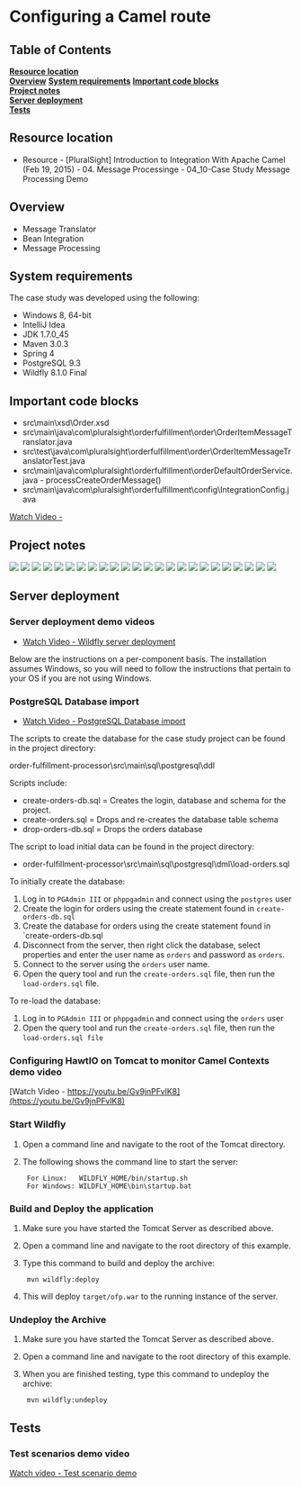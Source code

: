 # Configuring a Camel route

## Table of Contents
**[Resource location](#resource-location)**  
**[Overview](#overview)**
**[System requirements](#system-requirements)**
**[Important code blocks](#important-code-blocks)**  
**[Project notes](#project-notes)**  
**[Server deployment](#server-deployment)**  
**[Tests](#tests)**  

## Resource location
- Resource - [PluralSight] Introduction to Integration With Apache Camel (Feb 19, 2015) - 04. Message Processinge - 04_10-Case Study  Message Processing Demo

## Overview

- Message Translator
- Bean Integration
- Message Processing

## System requirements

The case study was developed using the following:

- Windows 8, 64-bit
- IntelliJ Idea
- JDK 1.7.0_45
- Maven 3.0.3
- Spring 4
- PostgreSQL 9.3
- Wildfly 8.1.0 Final

## Important code blocks

- src\main\xsd\Order.xsd
- src\main\java\com\pluralsight\orderfulfillment\order\OrderItemMessageTranslator.java
- src\test\java\com\pluralsight\orderfulfillment\order\OrderItemMessageTranslatorTest.java
- src\main\java\com\pluralsight\orderfulfillment\orderDefaultOrderService.java - processCreateOrderMessage()
- src\main\java\com\pluralsight\orderfulfillment\config\IntegrationConfig.java

[Watch Video - ]()
	
## Project notes

![](https://raw.githubusercontent.com/kdnc/apache-camel-reference-application/master/routing/message-processing-vt-p-itiwac-ch0410/etc/2-apache-camel-intro-integration-m2-slides-page-002.jpg)
![](https://raw.githubusercontent.com/kdnc/apache-camel-reference-application/master/routing/message-processing-vt-p-itiwac-ch0410/etc/2-apache-camel-intro-integration-m2-slides-page-003.jpg)
![](https://raw.githubusercontent.com/kdnc/apache-camel-reference-application/master/routing/message-processing-vt-p-itiwac-ch0410/etc/2-apache-camel-intro-integration-m2-slides-page-004.jpg)
![](https://raw.githubusercontent.com/kdnc/apache-camel-reference-application/master/routing/message-processing-vt-p-itiwac-ch0410/etc/2-apache-camel-intro-integration-m2-slides-page-005.jpg)
![](https://raw.githubusercontent.com/kdnc/apache-camel-reference-application/master/routing/message-processing-vt-p-itiwac-ch0410/etc/2-apache-camel-intro-integration-m2-slides-page-006.jpg)
![](https://raw.githubusercontent.com/kdnc/apache-camel-reference-application/master/routing/message-processing-vt-p-itiwac-ch0410/etc/4-apache-camel-intro-integration-m4-slides-page-001.jpg)
![](https://raw.githubusercontent.com/kdnc/apache-camel-reference-application/master/routing/message-processing-vt-p-itiwac-ch0410/etc/4-apache-camel-intro-integration-m4-slides-page-002.jpg)
![](https://raw.githubusercontent.com/kdnc/apache-camel-reference-application/master/routing/message-processing-vt-p-itiwac-ch0410/etc/4-apache-camel-intro-integration-m4-slides-page-003.jpg)
![](https://raw.githubusercontent.com/kdnc/apache-camel-reference-application/master/routing/message-processing-vt-p-itiwac-ch0410/etc/4-apache-camel-intro-integration-m4-slides-page-004.jpg)
![](https://raw.githubusercontent.com/kdnc/apache-camel-reference-application/master/routing/message-processing-vt-p-itiwac-ch0410/etc/4-apache-camel-intro-integration-m4-slides-page-005.jpg)
![](https://raw.githubusercontent.com/kdnc/apache-camel-reference-application/master/routing/message-processing-vt-p-itiwac-ch0410/etc/4-apache-camel-intro-integration-m4-slides-page-006.jpg)
![](https://raw.githubusercontent.com/kdnc/apache-camel-reference-application/master/routing/message-processing-vt-p-itiwac-ch0410/etc/4-apache-camel-intro-integration-m4-slides-page-007.jpg)
![](https://raw.githubusercontent.com/kdnc/apache-camel-reference-application/master/routing/message-processing-vt-p-itiwac-ch0410/etc/4-apache-camel-intro-integration-m4-slides-page-008.jpg)
![](https://raw.githubusercontent.com/kdnc/apache-camel-reference-application/master/routing/message-processing-vt-p-itiwac-ch0410/etc/4-apache-camel-intro-integration-m4-slides-page-009.jpg)
![](https://raw.githubusercontent.com/kdnc/apache-camel-reference-application/master/routing/message-processing-vt-p-itiwac-ch0410/etc/4-apache-camel-intro-integration-m4-slides-page-010.jpg)
![](https://raw.githubusercontent.com/kdnc/apache-camel-reference-application/master/routing/message-processing-vt-p-itiwac-ch0410/etc/4-apache-camel-intro-integration-m4-slides-page-011.jpg)
![](https://raw.githubusercontent.com/kdnc/apache-camel-reference-application/master/routing/message-processing-vt-p-itiwac-ch0410/etc/4-apache-camel-intro-integration-m4-slides-page-012.jpg)
![](https://raw.githubusercontent.com/kdnc/apache-camel-reference-application/master/routing/message-processing-vt-p-itiwac-ch0410/etc/4-apache-camel-intro-integration-m4-slides-page-013.jpg)
![](https://raw.githubusercontent.com/kdnc/apache-camel-reference-application/master/routing/message-processing-vt-p-itiwac-ch0410/etc/4-apache-camel-intro-integration-m4-slides-page-014.jpg)
![](https://raw.githubusercontent.com/kdnc/apache-camel-reference-application/master/routing/message-processing-vt-p-itiwac-ch0410/etc/4-apache-camel-intro-integration-m4-slides-page-015.jpg)
![](https://raw.githubusercontent.com/kdnc/apache-camel-reference-application/master/routing/message-processing-vt-p-itiwac-ch0410/etc/4-apache-camel-intro-integration-m4-slides-page-016.jpg)
![](https://raw.githubusercontent.com/kdnc/apache-camel-reference-application/master/routing/message-processing-vt-p-itiwac-ch0410/etc/4-apache-camel-intro-integration-m4-slides-page-017.jpg)
![](https://raw.githubusercontent.com/kdnc/apache-camel-reference-application/master/routing/message-processing-vt-p-itiwac-ch0410/etc/4-apache-camel-intro-integration-m4-slides-page-018.jpg)
![](https://raw.githubusercontent.com/kdnc/apache-camel-reference-application/master/routing/message-processing-vt-p-itiwac-ch0410/etc/4-apache-camel-intro-integration-m4-slides-page-019.jpg)

## Server deployment

### Server deployment demo videos

- [Watch Video - Wildfly server deployment](https://www.youtube.com/watch?v=K-SMhqBenIc)

Below are the instructions on a per-component basis. The installation assumes Windows, so you will need to follow the instructions that pertain to your OS if you are not using Windows.

### PostgreSQL Database import

- [Watch Video - PostgreSQL Database import](https://youtu.be/S6_cIeDQ0_w)

The scripts to create the database for the case study project can be found in the project directory:

   order-fulfillment-processor\src\main\sql\postgresql\ddl

Scripts include:

- create-orders-db.sql = Creates the login, database and schema for the project.
- create-orders.sql = Drops and re-creates the database table schema
- drop-orders-db.sql = Drops the orders database

The script to load initial data can be found in the project directory:

- order-fulfillment-processor\src\main\sql\postgresql\dml\load-orders.sql
	
To initially create the database:

1. Log in to `PGAdmin III` or `phppgadmin` and connect using the `postgres` user
2. Create the login for orders using the create statement found in `create-orders-db.sql`
3. Create the database for orders using the create statement found in `create-orders-db.sql
4. Disconnect from the server, then right click the database, select properties and enter the user name as `orders` and password as `orders`.
5. Connect to the server using the `orders` user name. 
6. Open the query tool and run the `create-orders.sql` file, then run the `load-orders.sql` file.

To re-load the database:

1. Log in to `PGAdmin III` or `phppgadmin` and connect using the `orders` user
2. Open the query tool and run the `create-orders.sql` file, then run the `load-orders.sql file`

### Configuring HawtIO on Tomcat to monitor Camel Contexts demo video

[Watch Video - https://youtu.be/Gv9jnPFvlK8](https://youtu.be/Gv9jnPFvlK8)

### Start Wildfly
1. Open a command line and navigate to the root of the Tomcat directory.
2. The following shows the command line to start the server:

        For Linux:   WILDFLY_HOME/bin/startup.sh
        For Windows: WILDFLY_HOME\bin\startup.bat

### Build and Deploy the application
1. Make sure you have started the Tomcat Server as described above.
2. Open a command line and navigate to the root directory of this example.
3. Type this command to build and deploy the archive:

        mvn wildfly:deploy  

4. This will deploy `target/ofp.war` to the running instance of the server.

### Undeploy the Archive
1. Make sure you have started the Tomcat Server as described above.
2. Open a command line and navigate to the root directory of this example.
3. When you are finished testing, type this command to undeploy the archive:

        mvn wildfly:undeploy

## Tests

### Test scenarios demo video

[Watch video - Test scenario demo]()